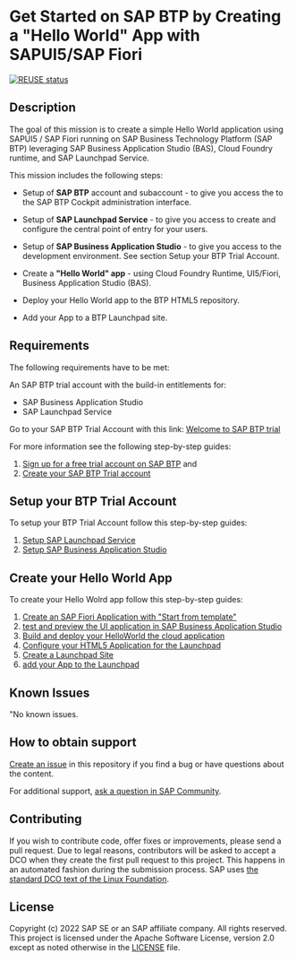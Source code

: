 # Get Started on SAP BTP by Creating a "Hello World" App with SAPUI5/SAP Fiori

[![REUSE status](https://api.reuse.software/badge/github.com/SAP-samples/btp-cloud-foundry-fiori-hello-world)](https://api.reuse.software/info/github.com/SAP-samples/btp-cloud-foundry-fiori-hello-world)

## Description
The goal of this mission is to create a simple Hello World application using SAPUI5 / SAP Fiori running on SAP Business Technology Platform (SAP BTP) leveraging SAP Business Application Studio (BAS), Cloud Foundry runtime, and SAP Launchpad Service.

This mission includes the following steps:

* Setup of **SAP BTP** account and subaccount - to give you access the to the SAP BTP Cockpit administration interface. 

* Setup of **SAP Launchpad Service** - to give you access to create and configure the central point of entry for your users.

* Setup of **SAP Business Application Studio** - to give you access to the development environment. See section Setup your BTP Trial Account.

* Create a **"Hello World" app** - using Cloud Foundry Runtime, UI5/Fiori, Business Application Studio (BAS).

* Deploy your Hello World app to the BTP HTML5 repository.

* Add your App to a BTP Launchpad site.
 


## Requirements

The following requirements have to be met: 

An SAP BTP trial account with the build-in entitlements for:
- SAP Business Application Studio
- SAP Launchpad Service

Go to your SAP BTP Trial Account with this link: [Welcome to SAP BTP trial](https://cockpit.hanatrial.ondemand.com/trial/#/home/trial)

For more information see the following step-by-step guides:

1. [Sign up for a free trial account on SAP BTP](/2setup/2_Universal%20ID.md) and 
2. [Create your SAP BTP Trial account](/2setup/3_Setup%20Trial.md)


## Setup your BTP Trial Account

To setup your BTP Trial Account follow this step-by-step guides:

1. [Setup SAP Launchpad Service](/2setup/4_Setup%20Launchpad.md)
2. [Setup SAP Business Application Studio](/3develop/1_BAS.md)


## Create your Hello World App

To create your Hello Wolrd app follow this step-by-step guides:

1. [Create an SAP Fiori Application with "Start from template"](/3develop/2_Create%20app.md)
2. [test and preview the UI application in SAP Business Application Studio](/3develop/3_Test.md)
3. [Build and deploy your HelloWorld the cloud application ](/3develop/4_Build.md)
4. [Configure your HTML5 Application for the Launchpad ](/3develop/5_Prepare%20Launchpad.md)
5. [Create a Launchpad Site](/3develop/6_Integrate.md)
6. [add your App to the Launchpad](/3develop/7_Add%20to%20Launchpad.md)
 

## Known Issues
"No known issues.

## How to obtain support
[Create an issue](https://github.com/SAP-samples/btp-cloud-foundry-fiori-hello-world/issues) in this repository if you find a bug or have questions about the content.
 
For additional support, [ask a question in SAP Community](https://answers.sap.com/questions/ask.html).

## Contributing
If you wish to contribute code, offer fixes or improvements, please send a pull request. Due to legal reasons, contributors will be asked to accept a DCO when they create the first pull request to this project. This happens in an automated fashion during the submission process. SAP uses [the standard DCO text of the Linux Foundation](https://developercertificate.org/).

## License
Copyright (c) 2022 SAP SE or an SAP affiliate company. All rights reserved. This project is licensed under the Apache Software License, version 2.0 except as noted otherwise in the [LICENSE](LICENSE) file.
